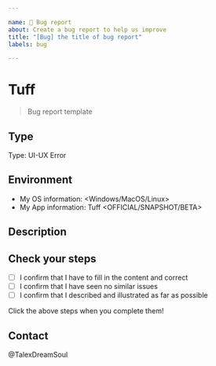 ```yaml
---

name: 🐞 Bug report
about: Create a bug report to help us improve
title: "[Bug] the title of bug report"
labels: bug

---
```


# Tuff

> Bug report template
<!-- Thank you for reporting! -->

## Type

<!-- Select which type best matches your bug -->

<!-- - Logic Error
- UI-UX Error (Layouts and others)
- Animation Error
- Performance Error
- Safety Error
- Test not full-covered
- OS Error
- Dependencies Error
- File Error
- Api Error
- Logic Error
- Other error -->

Type: UI-UX Error

## Environment

<!-- Please provide your information! -->
<!-- We don't accept dev-version bug reports! If you meet, please give us a PR instead! -->

- My OS information: <Windows/MacOS/Linux> <Version>
- My App information: Tuff <version> <OFFICIAL/SNAPSHOT/BETA>

## Description

<!-- Please insert your description here and provide especially info about the "what" this report is about -->

<!-- Try to give a whole step about how to repeat it! -->

## Check your steps

- [ ] I confirm that I have to fill in the content and correct
- [ ] I confirm that I have seen no similar issues
- [ ] I confirm that I described and illustrated as far as possible

Click the above steps when you complete them!

## Contact

<!-- We use this just to ensure our engineers can receive it, and assist you in finding more developers to solve this as soon as possible! -->

@TalexDreamSoul

<!-- However, we only have one developer so far! -->
